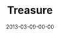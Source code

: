 ---
layout: message
category: message
series: "ROI"
title: "Treasure "
date: 2013-03-09-00-00
message_id: 771
audio: "http://s3.amazonaws.com/crossroads-media/messages/audio/roi_01.mp3"
audio-duration: "50:40"
program: "http://s3.amazonaws.com/crossroads-media/documents/03_09-10_13Program_LO.pdf"
description: "Brian Tome talks about what it means to get a good return."
video: "http://s3.amazonaws.com/crossroads-media/messages/video/roi_01.mp4"
video-duration: "50:46"
video-image: "http://s3.amazonaws.com/crossroads-media/images/roi_01_still.jpg"
tag: 
 - treasure
 - money
 - investment
 - program
 - brian-tome
explicit: false
---